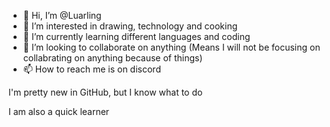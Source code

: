 - 👋 Hi, I’m @Luarling
- 👀 I’m interested in drawing, technology and cooking
- 🌱 I’m currently learning different languages and coding
- 💞️ I’m looking to collaborate on anything (Means I will not be focusing on collabrating on anything because of things)
- 📫 How to reach me is on discord

<!---
Luarling/Luarling is a ✨ special ✨ repository because its `README.md` (this file) appears on your GitHub profile.
You can click the Preview link to take a look at your changes.
---> I'm pretty new in GitHub, but I know what to do
I am also a quick learner
